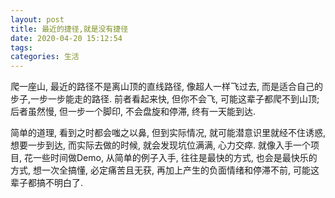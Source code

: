 ```yaml
---
layout: post
title: 最近的捷径,就是没有捷径
date: 2020-04-20 15:12:54
tags:
categories: 生活
---
```


爬一座山, 最近的路径不是离山顶的直线路径, 像超人一样飞过去, 而是适合自己的步子,一步一步能走的路径. 前者看起来快, 但你不会飞, 可能这辈子都爬不到山顶; 后者虽然慢, 但一步一个脚印, 不会盘旋和停滞, 终有一天能到达.

简单的道理, 看到之时都会嗤之以鼻, 但到实际情况, 就可能潜意识里就经不住诱惑, 想要一步到达, 而实际去做的时候, 就会发现坑位满满, 心力交瘁. 就像入手一个项目, 花一些时间做Demo, 从简单的例子入手, 往往是最快的方式, 也会是最快乐的方式, 想一次全搞懂, 必定痛苦且无获, 再加上产生的负面情绪和停滞不前,  可能这辈子都搞不明白了.
